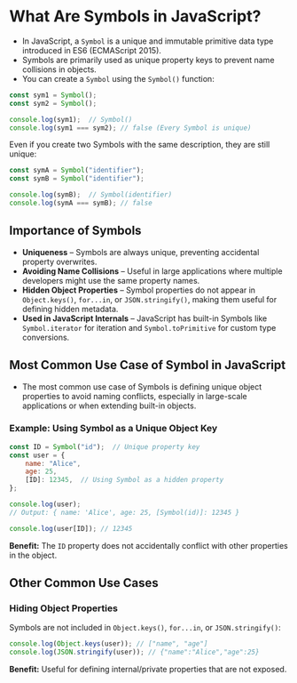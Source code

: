 # What Are Symbols in JavaScript?

* In JavaScript, a `Symbol` is a unique and immutable primitive data type introduced in ES6 (ECMAScript 2015).
* Symbols are primarily used as unique property keys to prevent name collisions in objects.
* You can create a `Symbol` using the `Symbol()` function:

```javascript
const sym1 = Symbol();
const sym2 = Symbol();

console.log(sym1);  // Symbol()
console.log(sym1 === sym2); // false (Every Symbol is unique)
```

Even if you create two Symbols with the same description, they are still unique:

```javascript
const symA = Symbol("identifier");
const symB = Symbol("identifier");

console.log(symB);  // Symbol(identifier)
console.log(symA === symB); // false
```

## Importance of Symbols

* **Uniqueness** – Symbols are always unique, preventing accidental property overwrites.
* **Avoiding Name Collisions** – Useful in large applications where multiple developers might use the same property names.
* **Hidden Object Properties** – Symbol properties do not appear in `Object.keys()`, `for...in`, or `JSON.stringify()`, making them useful for defining hidden metadata.
* **Used in JavaScript Internals** – JavaScript has built-in Symbols like `Symbol.iterator` for iteration and `Symbol.toPrimitive` for custom type conversions.

## Most Common Use Case of Symbol in JavaScript

* The most common use case of Symbols is defining unique object properties to avoid naming conflicts, especially in large-scale applications or when extending built-in objects.

### Example: Using Symbol as a Unique Object Key

```javascript
const ID = Symbol("id");  // Unique property key
const user = {
    name: "Alice",
    age: 25,
    [ID]: 12345,  // Using Symbol as a hidden property
};

console.log(user);
// Output: { name: 'Alice', age: 25, [Symbol(id)]: 12345 }

console.log(user[ID]); // 12345
```

**Benefit:** The `ID` property does not accidentally conflict with other properties in the object.

## Other Common Use Cases

### Hiding Object Properties

Symbols are not included in `Object.keys()`, `for...in`, or `JSON.stringify()`:

```javascript
console.log(Object.keys(user)); // ["name", "age"]
console.log(JSON.stringify(user)); // {"name":"Alice","age":25}
```

**Benefit:** Useful for defining internal/private properties that are not exposed.